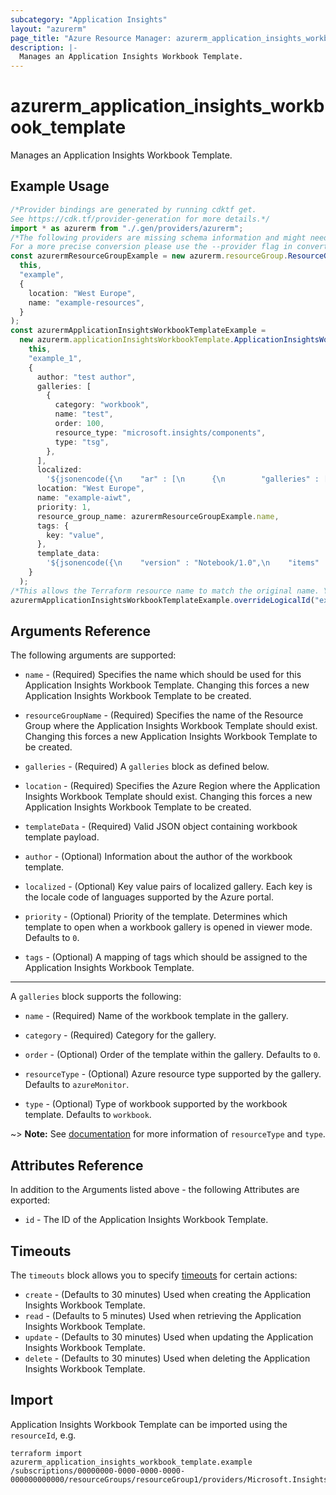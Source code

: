 ```yaml
---
subcategory: "Application Insights"
layout: "azurerm"
page_title: "Azure Resource Manager: azurerm_application_insights_workbook_template"
description: |-
  Manages an Application Insights Workbook Template.
---
```


# azurerm\_application\_insights\_workbook\_template

Manages an Application Insights Workbook Template.

## Example Usage

```typescript
/*Provider bindings are generated by running cdktf get.
See https://cdk.tf/provider-generation for more details.*/
import * as azurerm from "./.gen/providers/azurerm";
/*The following providers are missing schema information and might need manual adjustments to synthesize correctly: azurerm.
For a more precise conversion please use the --provider flag in convert.*/
const azurermResourceGroupExample = new azurerm.resourceGroup.ResourceGroup(
  this,
  "example",
  {
    location: "West Europe",
    name: "example-resources",
  }
);
const azurermApplicationInsightsWorkbookTemplateExample =
  new azurerm.applicationInsightsWorkbookTemplate.ApplicationInsightsWorkbookTemplate(
    this,
    "example_1",
    {
      author: "test author",
      galleries: [
        {
          category: "workbook",
          name: "test",
          order: 100,
          resource_type: "microsoft.insights/components",
          type: "tsg",
        },
      ],
      localized:
        '${jsonencode({\n    "ar" : [\n      {\n        "galleries" : [\n          {\n            "name" : "test",\n            "category" : "Failures",\n            "type" : "tsg",\n            "resourceType" : "microsoft.insights/components",\n            "order" : 100\n          }\n        ],\n        "templateData" : {\n          "version" : "Notebook/1.0",\n          "items" : [\n            {\n              "type" : 1,\n              "content" : {\n                "json" : "## New workbook\\n---\\n\\nWelcome to your new workbook."\n              },\n              "name" : "text - 2"\n            }\n          ],\n          "styleSettings" : {},\n          "$schema" : "https://github.com/Microsoft/Application-Insights-Workbooks/blob/master/schema/workbook.json"\n        },\n      }\n    ]\n  })}',
      location: "West Europe",
      name: "example-aiwt",
      priority: 1,
      resource_group_name: azurermResourceGroupExample.name,
      tags: {
        key: "value",
      },
      template_data:
        '${jsonencode({\n    "version" : "Notebook/1.0",\n    "items" : [\n      {\n        "type" : 1,\n        "content" : {\n          "json" : "## New workbook\\n---\\n\\nWelcome to your new workbook."\n        },\n        "name" : "text - 2"\n      }\n    ],\n    "styleSettings" : {},\n    "$schema" : "https://github.com/Microsoft/Application-Insights-Workbooks/blob/master/schema/workbook.json"\n  })}',
    }
  );
/*This allows the Terraform resource name to match the original name. You can remove the call if you don't need them to match.*/
azurermApplicationInsightsWorkbookTemplateExample.overrideLogicalId("example");

```

## Arguments Reference

The following arguments are supported:

*   `name` - (Required) Specifies the name which should be used for this Application Insights Workbook Template. Changing this forces a new Application Insights Workbook Template to be created.

*   `resourceGroupName` - (Required) Specifies the name of the Resource Group where the Application Insights Workbook Template should exist. Changing this forces a new Application Insights Workbook Template to be created.

*   `galleries` - (Required) A `galleries` block as defined below.

*   `location` - (Required) Specifies the Azure Region where the Application Insights Workbook Template should exist. Changing this forces a new Application Insights Workbook Template to be created.

*   `templateData` - (Required) Valid JSON object containing workbook template payload.

*   `author` - (Optional) Information about the author of the workbook template.

*   `localized` - (Optional) Key value pairs of localized gallery. Each key is the locale code of languages supported by the Azure portal.

*   `priority` - (Optional) Priority of the template. Determines which template to open when a workbook gallery is opened in viewer mode. Defaults to `0`.

*   `tags` - (Optional) A mapping of tags which should be assigned to the Application Insights Workbook Template.

***

A `galleries` block supports the following:

*   `name` - (Required) Name of the workbook template in the gallery.

*   `category` - (Required) Category for the gallery.

*   `order` - (Optional) Order of the template within the gallery. Defaults to `0`.

*   `resourceType` - (Optional) Azure resource type supported by the gallery. Defaults to `azureMonitor`.

*   `type` - (Optional) Type of workbook supported by the workbook template. Defaults to `workbook`.

\~> **Note:** See [documentation](https://docs.microsoft.com/en-us/azure/azure-monitor/visualize/workbooks-automate#galleries) for more information of `resourceType` and `type`.

## Attributes Reference

In addition to the Arguments listed above - the following Attributes are exported:

* `id` - The ID of the Application Insights Workbook Template.

## Timeouts

The `timeouts` block allows you to specify [timeouts](https://www.terraform.io/language/resources/syntax#operation-timeouts) for certain actions:

* `create` - (Defaults to 30 minutes) Used when creating the Application Insights Workbook Template.
* `read` - (Defaults to 5 minutes) Used when retrieving the Application Insights Workbook Template.
* `update` - (Defaults to 30 minutes) Used when updating the Application Insights Workbook Template.
* `delete` - (Defaults to 30 minutes) Used when deleting the Application Insights Workbook Template.

## Import

Application Insights Workbook Template can be imported using the `resourceId`, e.g.

```shell
terraform import azurerm_application_insights_workbook_template.example /subscriptions/00000000-0000-0000-0000-000000000000/resourceGroups/resourceGroup1/providers/Microsoft.Insights/workbookTemplates/resource1
```
